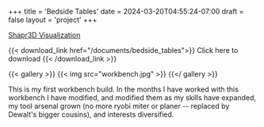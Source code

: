 +++
title = 'Bedside Tables'
date = 2024-03-20T04:55:24-07:00
draft = false
layout = 'project'
+++

[Shapr3D Visualization](https://beta.collaborate.shapr3d.com/v/QiLlW8ULcsdGMxVjttpxT)

{{< download_link href="/documents/bedside_tables">}}
Click here to download
{{< /download_link >}}

<!--more-->

{{< gallery >}}
    {{< img src="workbench.jpg" >}}
{{</ gallery >}}

This is my first workbench build. In the months I have worked with this workbench I have modified, and
modified them as my skills have expanded, my tool arsenal grown (no more ryobi miter or planer --
replaced by Dewalt's bigger cousins), and interests diversified.
